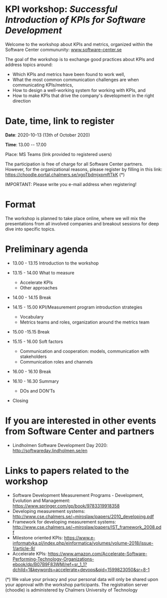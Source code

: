 # KPI workshop: _Successful Introduction of KPIs for Software Development_
Welcome to the workshop about KPIs and metrics, organized within the Software Center commununity: www.software-center.se

The goal of the workshop is to exchange good practices about KPIs and address topics around:
* Which KPIs and metrics have been found to work well,
* What the most common communication challenges are when communicating KPIs/metrics,
* How to design a well-working system for working with KPIs, and 
* How to make KPIs that drive the company's development in the right direction

# Date, time, link to register
**Date**: 2020-10-13 (13th of October 2020)

**Time**: 13.00 -- 17.00

Place: MS Teams (link provided to registered users)

The participation is free of charge for all Software Center partners. However, for the organizational reasons, please register by filling in this link: https://choodle.portal.chalmers.se/xgoTbdmjxpmftTkK (*)

IMPORTANT: Please write you e-mail address when registering!

# Format

The workshop is planned to take place online, where we will mix the presentations from all involved companies and breakout sessions for deep dive into specific topics. 

# Preliminary agenda
* 13.00 - 13.15 Introduction to the workshop
* 13.15 - 14.00 What to measure 
	- Accelerate KPIs
	- Other approaches

* 14.00 - 14.15 Break

* 14.15 - 15.00 KPI/Measurement program introduction strategies 
	- Vocabulary
	- Metrics teams and roles, organization around the metrics team

* 15.00 -15.15 Break

* 15.15 - 16.00 Soft factors
	- Communication and cooperation: models, communication with stakeholders
	- Communication roles and channels

* 16.00 - 16.10 Break

* 16.10 - 16.30 Summary
	- DOs and DON’Ts

* Closing


# If you are interested in other events from Software Center and partners
* Lindholmen Software Development Day 2020: http://softwareday.lindholmen.se/en

# Links to papers related to the workshop
* Software Development Measurement Programs - Development, Evolution and Management: https://www.springer.com/gp/book/9783319918358
* Developing measurement systems: http://www.cse.chalmers.se/~miroslaw/papers/2010_developing.pdf
* Framework for developing measurement systems: http://www.cse.chalmers.se/~miroslaw/papers/IST_framework_2008.pdf
* Milestone oriented KPIs: https://www.e-informatyka.pl/index.php/einformatica/volumes/volume-2018/issue-1/article-9/
* Accelerate KPIs: https://www.amazon.com/Accelerate-Software-Performing-Technology-Organizations-ebook/dp/B07B9F83WM/ref=sr_1_1?dchild=1&keywords=accelerate+devops&qid=1599823050&sr=8-1


(*) We value your privacy and your personal data will only be shared upon your approval with the workshop participants. The registration server (choodle) is administered by Chalmers University of Technology
